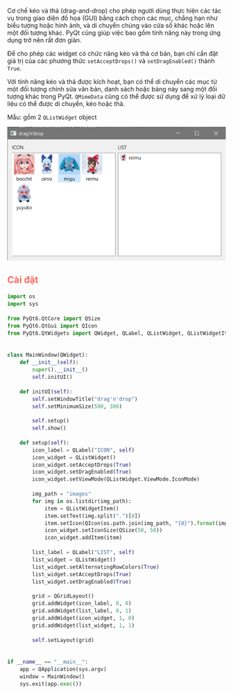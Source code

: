 Cơ chế kéo và thả (drag-and-drop) cho phép người dùng thực hiện các tác vụ trong giao diện đồ họa (GUI) bằng cách chọn các mục, chẳng hạn như biểu tượng hoặc hình ảnh, và di chuyển chúng vào cửa sổ khác hoặc lên một đối tượng khác. PyQt cũng giúp việc bao gồm tính năng này trong ứng dụng trở nên rất đơn giản.

Để cho phép các widget có chức năng kéo và thả cơ bản, bạn chỉ cần đặt giá trị của các phương thức `setAcceptDrops()` và `setDragEnabled()` thành `True`.

Với tính năng kéo và thả được kích hoạt, bạn có thể di chuyển các mục từ một đối tượng chỉnh sửa văn bản, danh sách hoặc bảng này sang một đối tượng khác trong PyQt. `QMimeData` cũng có thể được sử dụng để xử lý loại dữ liệu có thể được di chuyển, kéo hoặc thả.

Mẫu: gồm 2 `QListWidget` object

![](Pasted%20image%2020240914175506.png)


## <span style="color:rgb(255, 105, 97)">Cài đặt</span> 

```python
import os  
import sys  
  
from PyQt6.QtCore import QSize  
from PyQt6.QtGui import QIcon  
from PyQt6.QtWidgets import QWidget, QLabel, QListWidget, QListWidgetItem, QGridLayout, QApplication  
  
  
class MainWindow(QWidget):  
    def __init__(self):  
        super().__init__()  
        self.initUI()  
  
    def initUI(self):  
        self.setWindowTitle("drag'n'drop")  
        self.setMinimumSize(500, 300)  
  
        self.setup()  
        self.show()  
  
    def setup(self):  
        icon_label = QLabel("ICON", self)  
        icon_widget = QListWidget()  
        icon_widget.setAcceptDrops(True)  
        icon_widget.setDragEnabled(True)  
        icon_widget.setViewMode(QListWidget.ViewMode.IconMode)  
  
        img_path = "images"  
        for img in os.listdir(img_path):  
            item = QListWidgetItem()  
            item.setText(img.split(".")[0])  
            item.setIcon(QIcon(os.path.join(img_path, "{0}").format(img)))  
            icon_widget.setIconSize(QSize(50, 50))  
            icon_widget.addItem(item)  
  
        list_label = QLabel("LIST", self)  
        list_widget = QListWidget()  
        list_widget.setAlternatingRowColors(True)  
        list_widget.setAcceptDrops(True)  
        list_widget.setDragEnabled(True)  
  
        grid = QGridLayout()  
        grid.addWidget(icon_label, 0, 0)  
        grid.addWidget(list_label, 0, 1)  
        grid.addWidget(icon_widget, 1, 0)  
        grid.addWidget(list_widget, 1, 1)  
  
        self.setLayout(grid)  
  
  
if __name__ == "__main__":  
    app = QApplication(sys.argv)  
    window = MainWindow()  
    sys.exit(app.exec())
```